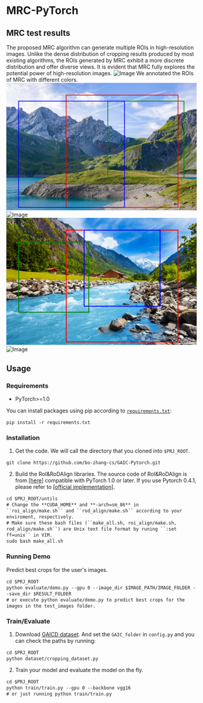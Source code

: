 # MRC-PyTorch

## MRC test results
The proposed MRC algorithm can generate multiple ROIs in high-resolution images. Unlike the dense distribution of cropping results produced by most existing algorithms, the ROIs generated by MRC exhibit a more discrete distribution and offer diverse views. It is evident that MRC fully explores the potential power of high-resolution images.
![Image](https://github.com/CunHua-YYT/MRC/blob/main/result_images/Fig9.png)
We annotated the ROIs of MRC with different colors.
![Image](https://github.com/CunHua-YYT/MRC/blob/main/1_1Result/original(5752)_save.jpg)
![Image](https://github.com/CunHua-YYT/MRC/blob/main/1_1Result/original(5773)_save.jpg)
![Image](https://github.com/CunHua-YYT/MRC/blob/main/1_1Result/original(5807)_save.jpg)
![Image](https://github.com/CunHua-YYT/MRC/blob/main/1_1Result/original(5729)_save.jpg)


## Usage
### Requirements
- PyTorch>=1.0

You can install packages using pip according to [``requirements.txt``](./requirements.txt): 

```Shell
pip install -r requirements.txt
```

### Installation
1. Get the code. We will call the directory that you cloned into `$PRJ_ROOT`.
```Shell
git clone https://github.com/bo-zhang-cs/GAIC-Pytorch.git
```

2. Build the RoI&RoDAlign libraries. The source code of RoI&RoDAlign is from [[here]](https://github.com/lld533/Grid-Anchor-based-Image-Cropping-Pytorch) compatible with PyTorch 1.0 or later. If you use Pytorch 0.4.1, please refer to [[official implementation]](https://github.com/HuiZeng/Grid-Anchor-based-Image-Cropping-Pytorch).
```Shell
cd $PRJ_ROOT/untils
# Change the **CUDA_HOME** and **-arch=sm_86** in ``roi_align/make.sh`` and ``rod_align/make.sh`` according to your enviroment, respectively.
# Make sure these bash files (``make_all.sh, roi_align/make.sh, rod_align/make.sh``) are Unix text file format by runing ``:set ff=unix`` in VIM.
sudo bash make_all.sh
```

### Running Demo
Predict best crops for the user's images.
```Shell
cd $PRJ_ROOT
python evaluate/demo.py --gpu 0 --image_dir $IMAGE_PATH/IMAGE_FOLDER --save_dir $RESULT_FOLDER
# or execute python evaluate/demo.py to predict best crops for the images in the test_images folder.
```

### Train/Evaluate
1. Download [GAICD dataset](https://github.com/HuiZeng/Grid-Anchor-based-Image-Cropping). And set the ``GAIC_folder`` in ``config.py`` and you can check the paths by running:
```Shell
cd $PRJ_ROOT
python dataset/cropping_dataset.py
```

2. Train your model and evaluate the model on the fly.
```Shell
cd $PRJ_ROOT
python train/train.py --gpu 0 --backbone vgg16
# or just running python train/train.py
```



